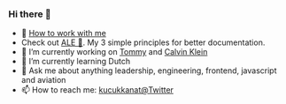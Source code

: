 ### Hi there 👋

- 📜 [How to work with me](howtowork.md)
- Check out [ALE 🍺](https://github.com/kucukkanat/kucukkanat/blob/master/howtowork.md#documentation). My 3 simple principles for better documentation.
- 🔭 I’m currently working on [Tommy](https://tommy.com) and [Calvin Klein](https://calvinklein.com)
- 🌱 I’m currently learning Dutch 
- 💬 Ask me about anything leadership, engineering, frontend, javascript and aviation 
- 📫 How to reach me: [kucukkanat@Twitter](twitter.com/kucukkanat)

